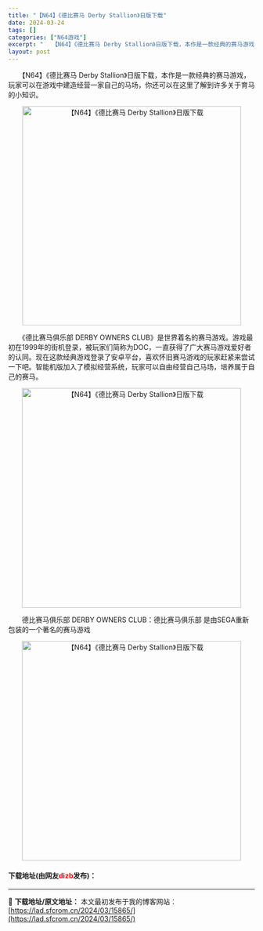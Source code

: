 ```yaml
---
title: "【N64】《德比赛马 Derby Stallion》日版下载"
date: 2024-03-24
tags: []
categories: ["N64游戏"]
excerpt: "　　【N64】《德比赛马 Derby Stallion》日版下载，本作是一款经典的赛马游戏，玩家可以在游戏中建造经营一家自己的马场，你还可以在这里了解到许多关于育马的小知识。 　　《德比赛马俱乐部 DERBY OWNERS CLUB》是世界着名的赛马游戏。游戏最初在1999年的街机登录，被玩家们简称&hellip;"
layout: post
---
```


 <p>　　【N64】《德比赛马 Derby Stallion》日版下载，本作是一款经典的赛马游戏，玩家可以在游戏中建造经营一家自己的马场，你还可以在这里了解到许多关于育马的小知识。</p> <p align="center"><img align="" border="0" src="https://lad.sfcrom.cn/wp-content/uploads/2024/03/20240324_66003a3fc3fda.png" width="447" alt="【N64】《德比赛马 Derby Stallion》日版下载" /></p> <p>　　《德比赛马俱乐部 DERBY OWNERS CLUB》是世界着名的赛马游戏。游戏最初在1999年的街机登录，被玩家们简称为DOC，一直获得了广大赛马游戏爱好者的认同。现在这款经典游戏登录了安卓平台，喜欢怀旧赛马游戏的玩家赶紧来尝试一下吧。智能机版加入了模拟经营系统，玩家可以自由经营自己马场，培养属于自己的赛马。</p> <p align="center"><img align="" border="0" src="https://lad.sfcrom.cn/wp-content/uploads/2024/03/20240324_66003a40deb08.png" width="448" alt="【N64】《德比赛马 Derby Stallion》日版下载" /></p> <p>　　德比赛马俱乐部 DERBY OWNERS CLUB：德比赛马俱乐部 是由SEGA重新包装的一个著名的赛马游戏</p> <p align="center"><img align="" border="0" src="https://lad.sfcrom.cn/wp-content/uploads/2024/03/20240324_66003a41e1131.png" width="448" alt="【N64】《德比赛马 Derby Stallion》日版下载" /></p> <p><h4>下载地址(由网友<font color="red">dizb</font>发布)：</h4></p> 

---
📖 **下载地址/原文地址：** 本文最初发布于我的博客网站：[https://lad.sfcrom.cn/2024/03/15865/](https://lad.sfcrom.cn/2024/03/15865/)
